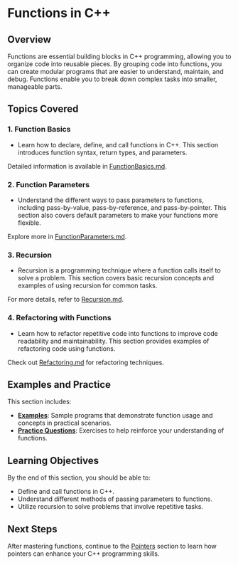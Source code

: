 # Functions in C++

## Overview

Functions are essential building blocks in C++ programming, allowing you to organize code into reusable pieces. By grouping code into functions, you can create modular programs that are easier to understand, maintain, and debug. Functions enable you to break down complex tasks into smaller, manageable parts.

## Topics Covered

### 1. **Function Basics**
- Learn how to declare, define, and call functions in C++. This section introduces function syntax, return types, and parameters.

Detailed information is available in [FunctionBasics.md](FunctionBasics.md).

### 2. **Function Parameters**
- Understand the different ways to pass parameters to functions, including pass-by-value, pass-by-reference, and pass-by-pointer. This section also covers default parameters to make your functions more flexible.

Explore more in [FunctionParameters.md](FunctionParameters.md).

### 3. **Recursion**
- Recursion is a programming technique where a function calls itself to solve a problem. This section covers basic recursion concepts and examples of using recursion for common tasks.
   
For more details, refer to [Recursion.md](Recursion.md).

### 4. **Refactoring with Functions**
- Learn how to refactor repetitive code into functions to improve code readability and maintainability. This section provides examples of refactoring code using functions.

Check out [Refactoring.md](refactoring.md) for refactoring techniques.

## Examples and Practice

This section includes:
- **[Examples](examples/)**: Sample programs that demonstrate function usage and concepts in practical scenarios.
- **[Practice Questions](practice_questions/practice.md)**: Exercises to help reinforce your understanding of functions.

## Learning Objectives

By the end of this section, you should be able to:
- Define and call functions in C++.
- Understand different methods of passing parameters to functions.
- Utilize recursion to solve problems that involve repetitive tasks.

## Next Steps

After mastering functions, continue to the [Pointers](../08_Pointers/) section to learn how pointers can enhance your C++ programming skills.
